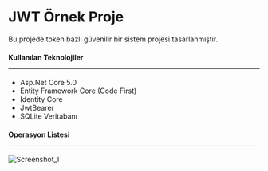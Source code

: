 # JWT Örnek Proje

Bu projede token bazlı güvenilir bir sistem projesi tasarlanmıştır.
#### Kullanılan Teknolojiler<hr>

 - Asp.Net Core 5.0
 - Entity Framework Core (Code First)
 - Identity Core
 - JwtBearer
 - SQLite Veritabanı
#### Operasyon Listesi<hr>
![Screenshot_1](https://user-images.githubusercontent.com/77530565/135826244-6fc159dc-fe37-4734-ba77-fee38eaaca13.png)


